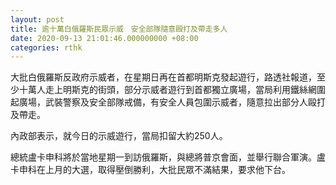 ```yaml
---
layout: post
title: 逾十萬白俄羅斯民眾示威　安全部隊隨意毆打及帶走多人
date: 2020-09-13 21:01:46.000000000 +08:00
categories: rthk
---
```


大批白俄羅斯反政府示威者，在星期日再在首都明斯克發起遊行，路透社報道，至少十萬人走上明斯克的街頭，部分示威者遊行到首都獨立廣場，當局利用鐵絲網圍起廣場，武裝警察及安全部隊戒備，有安全人員包圍示威者，隨意拉出部分人毆打及帶走。

內政部表示，就今日的示威遊行，當局扣留大約250人。

總統盧卡申科將於當地星期一到訪俄羅斯，與總將普京會面，並舉行聯合軍演。盧卡申科在上月的大選，取得壓倒勝利，大批民眾不滿結果，要求他下台。
